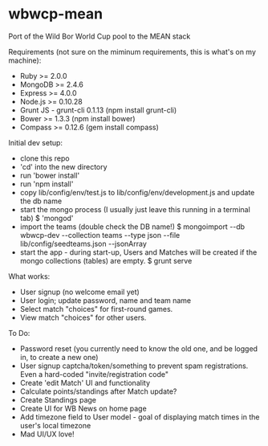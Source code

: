 wbwcp-mean
==========

Port of the Wild Bor World Cup pool to the MEAN stack


Requirements (not sure on the miminum requirements, this is what's on my machine):

* Ruby >= 2.0.0
* MongoDB >= 2.4.6
* Express >= 4.0.0
* Node.js >= 0.10.28
* Grunt JS - grunt-cli 0.1.13 (npm install grunt-cli)
* Bower >= 1.3.3 (npm install bower)
* Compass >= 0.12.6 (gem install compass)


Initial dev setup:

* clone this repo
* 'cd' into the new directory
* run 'bower install'
* run 'npm install'
* copy lib/config/env/test.js to lib/config/env/development.js and update the db name
* start the mongo process (I usually just leave this running in a terminal tab)
 $ 'mongod'
* import the teams (double check the DB name!)
 $ mongoimport --db wbwcp-dev --collection teams --type json --file lib/config/seedteams.json --jsonArray
* start the app - during start-up, Users and Matches will be created if the mongo collections (tables) are empty.
 $ grunt serve

 What works:
 * User signup (no welcome email yet)
 * User login; update password, name and team name
 * Select match "choices" for first-round games.
 * View match "choices" for other users.

 To Do:
 * Password reset (you currently need to know the old one, and be logged in, to create a new one)
 * User signup captcha/token/something to prevent spam registrations. Even a hard-coded "invite/registration code"
 * Create 'edit Match' UI and functionality
 * Calculate points/standings after Match update?
 * Create Standings page
 * Create UI for WB News on home page
 * Add timezone field to User model - goal of displaying match times in the user's local timezone
 * Mad UI/UX love!
 
